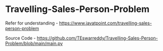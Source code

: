 # Travelling-Sales-Person-Problem


Refer for understanding - https://www.javatpoint.com/travelling-sales-person-problem

Source Code - https://github.com/TEswarreddy/Travelling-Sales-Person-Problem/blob/main/main.py
